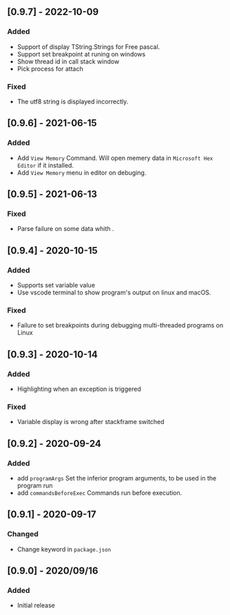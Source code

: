 ## [0.9.7] -  2022-10-09
### Added
- Support of display TString.Strings for Free pascal.
- Support set breakpoint at runing on windows
- Show thread id in call stack window
- Pick process for attach

### Fixed
- The utf8 string is displayed incorrectly.

## [0.9.6] -  2021-06-15
### Added
- Add `View Memory` Command. Will open memery data in `Microsoft Hex Editor` if it installed.
- Add `View Memory` menu in editor on debuging.

## [0.9.5] -  2021-06-13
### Fixed
- Parse failure on some data whith \. 

## [0.9.4] -  2020-10-15
### Added
- Supports set variable value
- Use vscode terminal to show program's output on linux and macOS.
### Fixed
- Failure to set breakpoints during debugging multi-threaded programs on Linux 

## [0.9.3] -  2020-10-14
### Added
- Highlighting when an exception is triggered 
### Fixed
- Variable display is wrong after stackframe switched

## [0.9.2] -  2020-09-24
### Added
- add `programArgs` Set the inferior program arguments, to be used in the program run 
- add `commandsBeforeExec` Commands run before execution.
## [0.9.1] -  2020-09-17
### Changed 
-  Change keyword in `package.json`
## [0.9.0] - 2020/09/16
### Added
* Initial release


